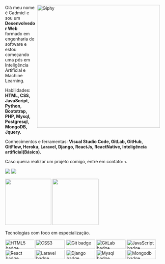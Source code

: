 <p>
    <a href="https://giphy.com/channel/arriminum?utm_source=iframe&utm_medium=embed&utm_campaign=Embeds&utm_term=" target="_blank">
        <img src="https://media.giphy.com/media/xUA7bdpLxQhsSQdyog/giphy.gif" title="Credit: @Arriminum" min-width="400px" max-width="400px" width="400px" align="right" alt="Giphy">
    </a>
</p>

<p align="left"> 
  Olá meu nome é Cadmiel e sou um<strong> Desenvolvedor Web</strong><br> formado em engenharia de software e estou começando uma pós em Inteligência Artificial e Machine Learning.
</p>

<p align="left">
  Habilidades: <strong>HTML, CSS, JavaScript, Python, Bootstrap, PHP, Mysql, Postgresql, MongoDB, Jquery.</strong>
</p>

<p align="left">
  Conhecimentos e ferramentas: <strong>Visual Studio Code, GitLab, GitHub, GitFlow, Heroku, Laravel, Django, ReactJs, ReactNative, Inteligência artificial(Básico).</strong>
</p>

<p align="left">
    <i class="fas fa-project-diagram"></i> Caso queira realizar um projeto comigo, entre em contato: ⤵️
</p>

<p align="left">
  <a href="https://www.instagram.com/o_auto_cad/" alt="Instagram" target="_blank">
  <img src="https://img.shields.io/badge/-Instagram-DF0174?style=for-the-badge&logo=instagram&logoColor=white&link=https://www.instagram.com/o_auto_cad/"/></a>
  <a href="https://www.linkedin.com/in/cadmielmatioli" alt="Linkedin" target="_blank">
  <img src="https://img.shields.io/badge/-Linkedin-0e76a8?style=for-the-badge&logo=Linkedin&logoColor=white&link=https://www.linkedin.com/in/cadmielmatioli" /></a>
</p>  

<img height="150px" src="https://github-readme-stats.vercel.app/api?username=cadmielmatioli&hide_border=true&show_icons=true&include_all_commits=false&count_private=true&line_height=24&text_color=ffffff&icon_color=ffffff&bg_color=0,fd1d1d,e1306c,c13584,833ab4&title_color=ffffff&locale=pt-br"/> <img height="150px" src="https://github-readme-stats.vercel.app/api/top-langs/?username=cadmielmatioli&hide=html&hide_border=true&card_width=320&layout=compact&langs_count=7&text_color=ffffff&icon_color=ffffff&bg_color=0,833ab4,5851db,405de6&title_color=ffffff&locale=pt-br" />

<p align="left">
  <i class="fas fa-brain"></i>Tecnologias com foco em especialização.</strong>
</p>

<img alt="HTML5 badge" src="https://img.shields.io/badge/html5%20-%23E34F26.svg?&style=for-the-badge&logo=html5&logoColor=white" height=30 width=95/> <img alt="CSS3" src="https://img.shields.io/badge/css3%20-%235151e7.svg?&style=for-the-badge&logo=css3&logoColor=white" height=30 width=95/> <img alt="Git badge" src="https://img.shields.io/badge/github%20-%23000.svg?&style=for-the-badge&logo=git&logoColor=white" height=30 width=95/> <img alt="GitLab badge" src="https://img.shields.io/badge/gitlab%20-%23ffff.svg?&style=for-the-badge&logo=gitlab" height=30 width=95/> <img alt="JavaScript badge" src="https://img.shields.io/badge/javascript%20-%23FFDC28.svg?&style=for-the-badge&logo=javascript&logoColor=black" height=30 width=95/> <img alt="React badge" src="https://img.shields.io/badge/react.js%20-%2361DAFB.svg?&style=for-the-badge&logo=react&logoColor=black" height=30 width=95/> <img alt="Laravel badge" src="https://img.shields.io/badge/laravel%20-%23f7161a.svg?&style=for-the-badge&logo=laravel&logoColor=white" height=30 width=95/> <img alt="Django badge" src="https://img.shields.io/badge/django%20-%23016615.svg?&style=for-the-badge&logo=django&logoColor=white" height=30 width=95/> <img alt="Mysql badge" src="https://img.shields.io/badge/mysql%20-%230369a8.svg?&style=for-the-badge&logo=mysql&logoColor=white" height=30 width=95/> <img alt="Mongodb badge" src="https://img.shields.io/badge/mongodb%20-%23ffff.svg?&style=for-the-badge&logo=mongodb&logoColor=green" height=30 width=95/>
<!-- <img alt="PostgreSQL badge" src="https://img.shields.io/badge/postgresql%20-%237140d3.svg?&style=for-the-badge&logo=postgresql&logoColor=white" height=30 width=95/> <img alt="Redux badge" src="https://img.shields.io/badge/redux%20-%23452170.svg?&style=for-the-badge&logo=redux&logoColor=white" height=30 width=95/><img alt="Next.js badge" src="https://img.shields.io/badge/next.js%20-%23000000.svg?&style=for-the-badge&logo=next.js&logoColor=white" height=30 width=95/></p><img alt="Typescript badge" src="https://img.shields.io/badge/typescript%20-%230170FE.svg?&style=for-the-badge&logo=typescript&logoColor=white" height=30 width=95/> -->
